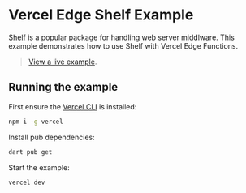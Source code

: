 # Vercel Edge Shelf Example

[Shelf](https://pub.dev/packages/shelf) is a popular package for handling web server middlware. This example demonstrates how to use
Shelf with Vercel Edge Functions.

> [View a live example](https://vercel-edge-shelf.vercel.app/hello).

## Running the example

First ensure the [Vercel CLI](https://vercel.com/docs/cli) is installed:

```sh
npm i -g vercel
```

Install pub dependencies:

```sh
dart pub get
```

Start the example:

```sh
vercel dev
```


